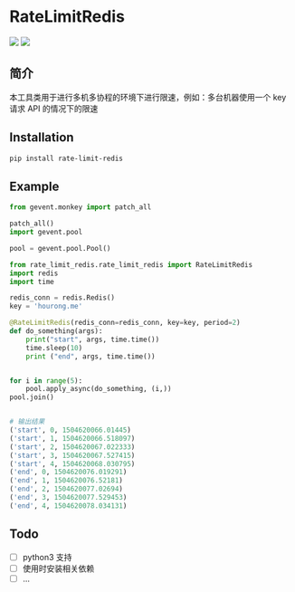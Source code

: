 # RateLimitRedis

[![](https://img.shields.io/badge/python-2.7.12-green.svg)](https://www.python.org/downloads/release/python-2712/)
[![](https://img.shields.io/badge/license-MIT-brightgreen.svg)](LICENSE)

## 简介
本工具类用于进行多机多协程的环境下进行限速，例如：多台机器使用一个 key 请求 API 的情况下的限速


## Installation

```bash
pip install rate-limit-redis
```

## Example

``` python
from gevent.monkey import patch_all

patch_all()
import gevent.pool

pool = gevent.pool.Pool()

from rate_limit_redis.rate_limit_redis import RateLimitRedis
import redis
import time

redis_conn = redis.Redis()
key = 'hourong.me'

@RateLimitRedis(redis_conn=redis_conn, key=key, period=2)
def do_something(args):
    print("start", args, time.time())
    time.sleep(10)
    print ("end", args, time.time())


for i in range(5):
    pool.apply_async(do_something, (i,))
pool.join()


# 输出结果
('start', 0, 1504620066.01445)
('start', 1, 1504620066.518097)
('start', 2, 1504620067.022333)
('start', 3, 1504620067.527415)
('start', 4, 1504620068.030795)
('end', 0, 1504620076.019291)
('end', 1, 1504620076.52181)
('end', 2, 1504620077.02694)
('end', 3, 1504620077.529453)
('end', 4, 1504620078.034131)
```


## Todo

- [ ] python3 支持
- [ ] 使用时安装相关依赖
- [ ] ...
